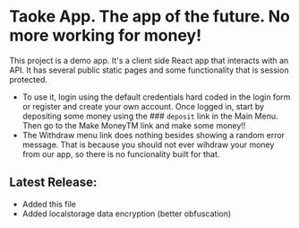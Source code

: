 # Taoke App. The app of the future. No more working for money!

This project is a demo app. It's a client side React app that interacts with an API. 
It has several public static pages and some functionality that is session protected.
- To use it, login using the default credentials hard coded in the login form or register and create your own account.
Once logged in, start by depositing some money using the ### `deposit` link in the Main Menu.
Then go to the Make MoneyTM link and make some money!!
- The Withdraw menu link does nothing besides showing a random error message. That is because you should not ever wihdraw your money from our app, so there is no funcionality built for that.

## Latest Release:

- Added this file
- Added localstorage data encryption (better obfuscation)
